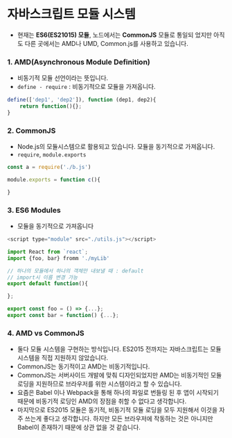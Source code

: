 # 자바스크립트 모듈 시스템

- 현재는 **ES6(ES21015) 모듈**, 노드에서는 **CommonJS** 모듈로 통일되 었지만 아직도 다른 곳에서는 AMD나 UMD, Common.js를 사용하고 있습니다.



### 1. AMD(Asynchronous Module Definition)

- 비동기적 모듈 선언이라는 뜻입니다.
- `define - require` : 비동기적으로 모듈을 가져옵니다.

```javascript
define(['dep1', 'dep2']), function (dep1, dep2){
    return function(){};
}
```



### 2. CommonJS

- Node.js의 모듈시스템으로 활용되고 있습니다. 모듈을 동기적으로 가져옵니다.
- `require`, `module.exports`

```javascript
const a = require('./b.js')

module.exports = function c(){

}
```



### 3. ES6 Modules

- 모듈을 동기적으로 가져옵니다

```javascript
<script type="module" src="./utils.js"></script>

import React from `react`;
import {foo, bar} fromm './myLib'

// 하나의 모듈에서 하나의 객체만 내보낼 때 : default
// import시 이름 변경 가능
export default function(){

};

export const foo = () => {...};
export const bar = function() {...};                      
```





### 4. AMD vs CommonJS

- 둘다 모듈 시스템을 구현하는 방식입니다. ES2015 전까지는 자바스크립트는 모듈 시스템을 직접 지원하지 않았습니다. 
- CommonJS는 동기적이고 AMD는 비동기적입니다.
- CommonJS는 서버사이드 개발에 맞춰 디자인되었지만 AMD는 비동기적인 모듈 로딩을 지원하므로 브라우저를 위한 시스템이라고 할 수 있습니다.
- 요즘은 Babel 이나 Webpack을 통해 하나의 파일로 번들링 된 후 앱이 시작되기 때문에 비동기적 로딩인 AMD의 장점을 취할 수 없다고 생각합니다.
- 마지막으로 ES2015 모듈은 동기적, 비동기적 모듈 로딩을 모두 지원해서 이것을 자주 쓰는게 좋다고 생각합니다. 하지만 모든 브라우저에 작동하는 것은 아니지만 Babel이 존재하기 때문에 상관 없을 것 같습니다.
